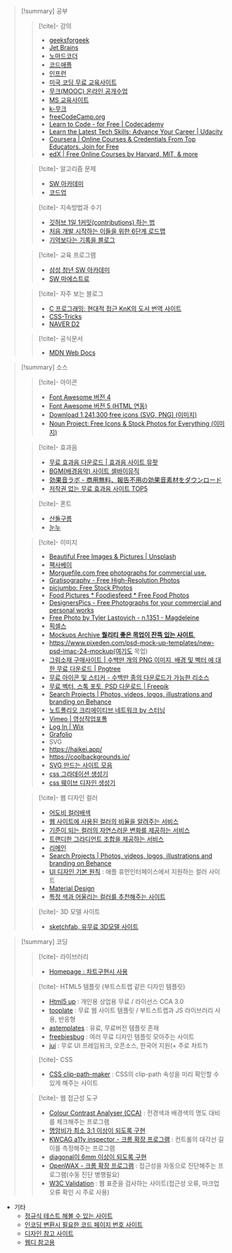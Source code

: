 
>[!summary] 공부
>>[!cite]- 강의
>> - [geeksforgeek](https://www.geeksforgeeks.org/difference-between-hardware-and-framework/)
>> - [Jet Brains](https://www.jetbrains.com/academy/?source=google&medium=cpc&campaign=APAC_en_APAC_JBAcademy_Video_Desktop&keyword=&content=609021332861&gclid=CjwKCAjw7p6aBhBiEiwA83fGuvi0AQiAMfACImM0EEtMUc_fvZyg33pqRQX8VN6oOjJ9Z2STo3FMbhoC9acQAvD_BwE)
>> - [노마드코더](https://nomadcoders.co/)
>> - [코드애플](https://codingapple.com/course/javascript-jquery-ui/?gclid=Cj0KCQjwhsmaBhCvARIsAIbEbH4NopKMG7nDwrN4AYvgoZQGI5t5vOkiS7_kfhIrD4zJHa7WQ1XsX5YaApFcEALw_wcB)
>> - [인프런](https://www.inflearn.com/)
>> - [미국 코딩 무료 교육사이트](https://code.org/)
>> - [무크(MOOC) 온라인 공개수업](https://www.coursera.org/)
>> - [MS 교육사이트](https://docs.microsoft.com/ko-kr/learn/browse/?filter-products=c)
>> - [k-무크](http://www.kmooc.kr/)
>> - [freeCodeCamp.org](https://www.freecodecamp.org/)
>> - [Learn to Code - for Free | Codecademy](https://www.codecademy.com/)
>> - [Learn the Latest Tech Skills; Advance Your Career | Udacity](https://www.udacity.com/)
>> - [Coursera | Online Courses & Credentials From Top Educators. Join for Free](https://www.coursera.org/)
>> - [edX | Free Online Courses by Harvard, MIT, & more](https://www.edx.org/)
>
>>[!cite]- 알고리즘 문제
>> - [SW 아카데미](https://swexpertacademy.com/main/main.do)
>> - [코드업](https://codeup.kr/)
>
>>[!cite]- 지속방법과 수기
>> - [깃허브 1일 1커밋(contributions) 하는 법 ](https://datamoney.tistory.com/163)
>> - [처음 개발 시작하는 이들을 위한 6단계 로드맵](https://software-creator.tistory.com/31)
>> - [기억보다는 기록을 블로그](https://jojoldu.tistory.com/)
>
>>[!cite]- 교육 프로그램
>> - [삼성 청년 SW 아카데미](https://www.ssafy.com/ksp/servlet/swp.content.controller.SwpContentServlet)
>> - [SW 마에스트로](https://www.swmaestro.org/sw/main/contents.do?menuNo=200033)
>
>>[!cite]- 자주 보는 블로그
>> - [C 프로그래밍: 현대적 접근 KnK의 도서 번역 사이트](https://wikidocs.net/book/2494)
>> - [CSS-Tricks](https://css-tricks.com/)
>> - [NAVER D2](https://d2.naver.com/home)
>
>>[!cite]- 공식문서
>> - [MDN Web Docs](https://developer.mozilla.org/ko/)

>[!summary] 소스
>>[!cite]- 아이콘
>> - [Font Awesome 버전 4](https://fontawesome.com/v4/icons/)
>> - [Font Awesome 버전 5 (HTML 연동)](https://fontawesome.com/icons?d=gallery)
>> - [Download 1,241,300 free icons (SVG, PNG) (이미지)](https://icons8.com/icons)
>> - [Noun Project: Free Icons & Stock Photos for Everything (이미지)](https://thenounproject.com/)
>
>>[!cite]- 효과음
>> - [무료 효과음 다운로드 | 효과음 사이트 뮤팟](https://www.mewpot.com/search/sound-effects?is_free=true)
>> - [BGM(배경음악) 사이트 셀바이뮤직](https://www.sellbuymusic.com/search/soundeffect/0/0/1)
>> - [効果音ラボ - 商用無料、報告不用の効果音素材をダウンロード](https://soundeffect-lab.info/)
>> - [저작권 없는 무료 효과음 사이트 TOP5](https://tldk9371.tistory.com/entry/%EC%A0%80%EC%9E%91%EA%B6%8C-%EC%97%86%EB%8A%94-%EB%AC%B4%EB%A3%8C-%ED%9A%A8%EA%B3%BC%EC%9D%8C-%EC%82%AC%EC%9D%B4%ED%8A%B8-TOP5)
>
>>[!cite]- 폰트 
>> - [산돌구름](https://www.sandollcloud.com/licensecombine.html?utm_source=youtube&utm_medium=cpv&utm_campaign=ad&utm_content=video_challenge&gclid=CjwKCAjwuIWHBhBDEiwACXQYsbBKK-3S4gY9NqvD45_6ik6Sw9G4Y8IYCT_ewGfpChxbGnR3HyRoHxoC_QYQAvD_BwE)
>> - [눈누](https://noonnu.cc/font_page?commit=filter&search=&search=&editor=&category_use_ids%5B%5D=4&order_by=pd)
>
>>[!cite]- 이미지
>> - [Beautiful Free Images & Pictures | Unsplash](https://unsplash.com/?utm_source=medium&utm_medium=referral)
>> - [팩사베이](https://pixabay.com/ko/)
>> - [Morguefile.com free photographs for commercial use.](https://morguefile.com/)
>> - [Gratisography - Free High-Resolution Photos](https://gratisography.com/page/2/)
>> - [picjumbo: Free Stock Photos](https://picjumbo.com/)
>> - [Food Pictures * Foodiesfeed * Free Food Photos](https://www.foodiesfeed.com/)
>> - [DesignersPics - Free Photographs for your commercial and personal works](http://www.designerspics.com/page/2/)
>> - [Free Photo by Tyler Lastovich - n.1351 - Magdeleine](https://magdeleine.co/photo-by-tyler-lastovich-n-1351/)
>> - [픽셀스](https://www.pexels.com/ko-kr/)
>> - [Mockups Archive **퀄리티 좋은 목업이 잔뜩 있는 사이트**,](https://www.mockupworld.co/all-mockups/)
>> - https://www.pixeden.com/psd-mock-up-templates/new-psd-imac-24-mockup(여기도 목업)
>> - [그림소재 구매사이트 | 수백만 개의 PNG 이미지, 배경 및 벡터 에 대한 무료 다운로드 | Pngtree](https://kor.pngtree.com/)
>> - [무료 아이콘 및 스티커 - 수백만 종의 다운로드가 가능한 리소스](https://www.flaticon.com/kr/)
>> - [무료 벡터, 스톡 포토, PSD 다운로드 | Freepik](https://kr.freepik.com/)
>> - [Search Projects | Photos, videos, logos, illustrations and branding on Behance](https://www.behance.net/)
>> - [노트폴리오 크리에이티브 네트워크 by 스터닝](https://notefolio.net/)
>> - [Vimeo | 영상작업포폴](https://vimeo.com/)
>> - [Log In | Wix](https://manage.wix.com/)
>> - [Grafolio](https://grafolio.naver.com/)
>> - SVG
>>	- https://haikei.app/ 
>>	- https://coolbackgrounds.io/
>>	- [SVG 만드는 사이트 모음](https://ldrerin.tistory.com/485)
>> - [css 그라데이션 생성기](https://cssgradient.io/)
>> - [css 웨이브 디자인 생성기](https://www.shapedivider.app/)
>
>>[!cite]- 웹 디자인 컬러
>> - [어도비 컬러배색](https://color.adobe.com/ko/create)
>> - [웹 사이트에 사용된 컬러의 비율을 알려주는 서비스](http://webcolourdata.com/)
>> - [기준이 되는 컬러의 자연스러운 변화를 제공하는 서비스](http://colllor.com/)
>> - [트랜디한 그라디언트 조합을 제공하는 서비스](https://uigradients.com/>[!summary]Mello)
>> - [리메인](http://www.remain.co.kr/)
>> - [Search Projects | Photos, videos, logos, illustrations and branding on Behance](https://www.behance.net/)
>> - [UI 디자인 기본 원칙](https://developer.apple.com/kr/design/tips/) : 애플 휴먼인터페이스에서 지원하는 컬러 사이트
>> - [Material Design](https://m3.material.io/styles/color/overview>[!summary]!/?view.left=0&view.right=0)
>> - [특정 색과 어울리는 컬러를 추천해주는 사이트](https://mycolor.space/)
>
>> [!cite]- 3D 모델 사이트
>> - [sketchfab, 유무료 3D모델 사이트](https://sketchfab.com/)

>[!summary] 코딩
>>[!cite]- 라이브러리
>> - [Homepage : 차트구현시 사용](https://www.highcharts.com/)
>
>>[!cite]- HTML5 템플릿 (부트스트랩 같은 디자인 템플릿)
>> - [Html5 up](https://html5up.net/) : 개인용 상업용 무료 / 라이선스 CCA 3.0
>> - [tooplate](https://www.tooplate.com/) : 무료 웹 사이트 템플릿 / 부트스트랩과 JS 라이브러리 사용, 반응형
>> - [astemplates](https://www.astemplates.com/) : 유료, 무료버전 템플릿 존재
>> - [freebiesbug](https://freebiesbug.com/) : 여러 무료 디자인 템플릿 모아주는 사이트
>> - [jui](http://jui.io/?lang=ko) : 무로 UI 프레임워크, 오픈소스, 한국어 지원(+ 주로 차트?)
>
>>[!cite]- CSS
>> - [CSS clip-path-maker](https://bennettfeely.com/clippy/) : CSS의 clip-path 속성을 미리 확인할 수 있게 해주는 사이트
> 
>>[!cite]- 웹 접근성 도구
>> - [Colour Contrast Analyser (CCA)](https://www.tpgi.com/color-contrast-checker/) : 전경색과 배경색의 명도 대비를 체크해주는 프로그램
>> - [명암비가 최소 3:1 이상이 되도록 구현](https://velog.io/@layssingcar/%ED%85%8D%EC%8A%A4%ED%8A%B8-%EC%BD%98%ED%85%90%EC%B8%A0%EC%9D%98-%EB%AA%85%EB%8F%84-%EB%8C%80%EB%B9%84)
>>- [KWCAG a11y inspector - 크롬 확장 프로그램](https://chrome.google.com/webstore/detail/kwcag-a11y-inspector/ngcmkfaolkgkjbddhjnhgoekgaamjibo?hl=ko) : 컨트롤의 대각선 길이를 측정해주는 프로그램
>>	- [diagonal이 6mm 이상이 되도록 구현](https://velog.io/@layssingcar/%EC%A1%B0%EC%9E%91-%EA%B0%80%EB%8A%A5)
>> -  [OpenWAX - 크롬 확장 프로그램](https://chrome.google.com/webstore/detail/openwax/bfahpbmaknaeohgdklfbobogpdngngoe?hl=ko) : 접근성을 자동으로 진단해주는 프로그램(수동 진단 병행필요)
>> -  [W3C Validation](https://validator.w3.org/) : 웹 표준을 검사하는 사이트(접근성 오류, 마크업 오류 확인 시 주로 사용)

- 기타
	- [정규식 테스트 해볼 수 있는 사이트](https://regex101.com/)
	- [인코딩 변환시 필요한 코드 페이지 번호 사이트](https://learn.microsoft.com/en-us/windows/win32/intl/code-page-identifiers)
	- [디자인 참고 사이트](https://dribbble.com/)
	- [웹디 참고용](https://www.gdweb.co.kr/vote/result/?gcode=210410001)